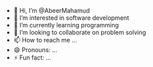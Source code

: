 - 👋 Hi, I’m @AbeerMahamud
- 👀 I’m interested in software development
- 🌱 I’m currently learning programming
- 💞️ I’m looking to collaborate on problem solving
- 📫 How to reach me ...
- 😄 Pronouns: ...
- ⚡ Fun fact: ...

<!---
AbeerMahamud/AbeerMahamud is a ✨ special ✨ repository because its `README.md` (this file) appears on your GitHub profile.
You can click the Preview link to take a look at your changes.
--->
